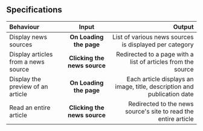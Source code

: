 ## Specifications
| Behaviour | Input | Output |
| :---------------- | :---------------: | ------------------: |
| Display news sources | **On Loading the page** | List of various news sources is displayed per category |
| Display articles from a news source | **Clicking the news source** | Redirected to a page with a list of articles from the source |
| Display the preview of an article | **On Loading the page**  | Each article displays an image, title, description and publication date |
| Read an entire article | **Clicking the news source** | Redirected to the news source's site to read the entire article |
